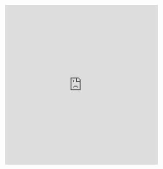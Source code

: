 <div style="left: 0; width: 100%; height: 0; position: relative; padding-bottom: 104.3454%;"><iframe src="https://link.excalidraw.com/readonly/BXqP98UkhyipzDneCeCp" style="top: 0; left: 0; width: 100%; height: 100%; position: absolute; border: 0;" allowfullscreen></iframe></div>
